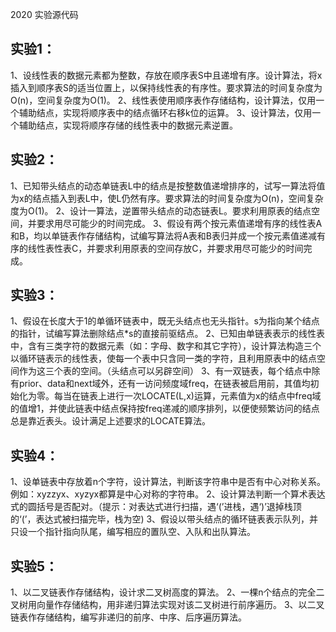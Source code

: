 2020 实验源代码
## 实验1：
1、设线性表的数据元素都为整数，存放在顺序表S中且递增有序。设计算法，将x插入到顺序表S的适当位置上，以保持线性表的有序性。要求算法的时间复杂度为O(n)，空间复杂度为O(1)。
2、线性表使用顺序表作存储结构，设计算法，仅用一个辅助结点，实现将顺序表中的结点循环右移k位的运算。
3、设计算法，仅用一个辅助结点，实现将顺序存储的线性表中的数据元素逆置。
## 实验2：
1、已知带头结点的动态单链表L中的结点是按整数值递增排序的，试写一算法将值为x的结点插入到表L中，使L仍然有序。要求算法的时间复杂度为O(n)，空间复杂度为O(1)。
2、设计一算法，逆置带头结点的动态链表L。要求利用原表的结点空间，并要求用尽可能少的时间完成。
3、假设有两个按元素值递增有序的线性表A和B，均以单链表作存储结构，试编写算法将A表和B表归并成一个按元素值递减有序的线性表性表C，并要求利用原表的空间存放C，并要求用尽可能少的时间完成。
## 实验3：
1、假设在长度大于1的单循环链表中，既无头结点也无头指针。s为指向某个结点的指针，试编写算法删除结点*s的直接前驱结点。
2、已知由单链表表示的线性表中，含有三类字符的数据元素（如：字母、数字和其它字符），设计算法构造三个以循环链表示的线性表，使每一个表中只含同一类的字符，且利用原表中的结点空间作为这三个表的空间。（头结点可以另辟空间）
3、有一双链表，每个结点中除有prior、data和next域外，还有一访问频度域freq，在链表被启用前，其值均初始化为零。每当在链表上进行一次LOCATE(L,x)运算，元素值为x的结点中freq域的值增1，并使此链表中结点保持按freq递减的顺序排列，以便使频繁访问的结点总是靠近表头。设计满足上述要求的LOCATE算法。
## 实验4：
1、设单链表中存放着n个字符，设计算法，判断该字符串中是否有中心对称关系。例如：xyzzyx、xyzyx都算是中心对称的字符串。
2、设计算法判断一个算术表达式的圆括号是否配对。（提示：对表达式进行扫描，遇‘(’进栈，遇‘)’退掉栈顶的‘(’，表达式被扫描完毕，栈为空)
3、假设以带头结点的循环链表表示队列，并只设一个指针指向队尾，编写相应的置队空、入队和出队算法。
## 实验5：
1、以二叉链表作存储结构，设计求二叉树高度的算法。
2、一棵n个结点的完全二叉树用向量作存储结构，用非递归算法实现对该二叉树进行前序遍历。
3、以二叉链表作存储结构，编写非递归的前序、中序、后序遍历算法。
